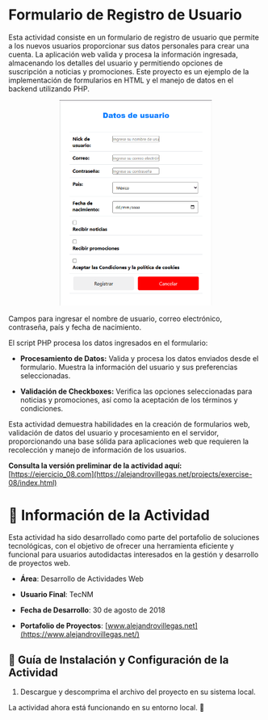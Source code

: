 # Formulario de Registro de Usuario

Esta actividad consiste en un formulario de registro de usuario que permite a los nuevos usuarios proporcionar sus datos personales para crear una cuenta. La aplicación web valida y procesa la información ingresada, almacenando los detalles del usuario y permitiendo opciones de suscripción a noticias y promociones. Este proyecto es un ejemplo de la implementación de formularios en HTML y el manejo de datos en el backend utilizando PHP.

<p align="center">
  <img src="./Readme-01.png" alt="Descripción de la imagen" width="60%">
</p>

Campos para ingresar el nombre de usuario, correo electrónico, contraseña, país y fecha de nacimiento.

El script PHP procesa los datos ingresados en el formulario:

- **Procesamiento de Datos:** Valida y procesa los datos enviados desde el formulario. Muestra la información del usuario y sus preferencias seleccionadas.

- **Validación de Checkboxes:** Verifica las opciones seleccionadas para noticias y promociones, así como la aceptación de los términos y condiciones.

Esta actividad demuestra habilidades en la creación de formularios web, validación de datos del usuario y procesamiento en el servidor, proporcionando una base sólida para aplicaciones web que requieren la recolección y manejo de información de los usuarios.

**Consulta la versión preliminar de la actividad aquí:** [https://ejercicio_08.com](https://alejandrovillegas.net/projects/exercise-08/index.html)

# 📌 Información de la Actividad

Esta actividad ha sido desarrollado como parte del portafolio de soluciones tecnológicas, con el objetivo de ofrecer una herramienta eficiente y funcional para usuarios autodidactas interesados en la gestión y desarrollo de proyectos web.

- **Área**: Desarrollo de Actividades Web

- **Usuario Final**: TecNM

- **Fecha de Desarrollo**: 30 de agosto de 2018

- **Portafolio de Proyectos**: [www.alejandrovillegas.net](https://www.alejandrovillegas.net/)

## 🔧 Guía de Instalación y Configuración de la Actividad

1. Descargue y descomprima el archivo del proyecto en su sistema local.

La actividad ahora está funcionando en su entorno local. 🎉
